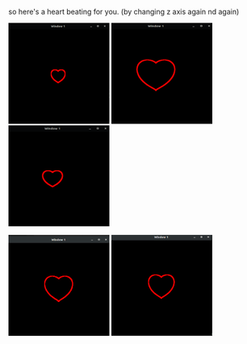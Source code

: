 so here's a heart beating for you.
(by changing z axis again nd again)

<img src="https://github.com/anshukaira/graphics/blob/master/beating-heart/h1.png" width="200" height="200"/>  <img src="https://github.com/anshukaira/graphics/blob/master/beating-heart/h2.png" width="200" height="200"/> 
<img src="https://github.com/anshukaira/graphics/blob/master/beating-heart/h3.png" width="200" height="200"/> 


<img src="https://github.com/anshukaira/graphics/blob/master/beating-heart/h4.png" width="200" height="200"/>
<img src="https://github.com/anshukaira/graphics/blob/master/beating-heart/h5.png" width="200" height="200"/> 
